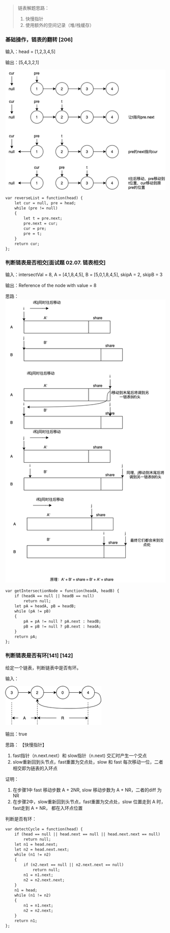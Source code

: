 > 链表解题思路：
> 1. 快慢指针
> 2. 使用额外的空间记录（堆/栈缓存）


### 基础操作，链表的翻转 [206]
输入：head = [1,2,3,4,5]

输出：[5,4,3,2,1]

![image](https://github.com/zhangcaiqian/algorithm-practice/blob/master/Assets/reverseLink.png)

```
var reverseList = function(head) {
    let cur = null, pre = head;
    while (pre != null)
    {
        let t = pre.next;
        pre.next = cur;
        cur = pre;
        pre = t;
    }
    return cur;
};
```

### 判断链表是否相交[面试题 02.07. 链表相交]
输入：intersectVal = 8, A = [4,1,8,4,5], B = [5,0,1,8,4,5], skipA = 2, skipB = 3

输出：Reference of the node with value = 8

思路：
![image](https://github.com/zhangcaiqian/algorithm-practice/blob/master/Assets/linkIntersection.png)

```
var getIntersectionNode = function(headA, headB) {
    if (headA == null || headB == null)
        return null;
    let pA = headA, pB = headB;
    while (pA != pB)
    {
        pA = pA != null ? pA.next : headB;
        pB = pB != null ? pB.next : headA; 
    }
    return pA;
};
```

### 判断链表是否有环[141] [142]
给定一个链表，判断链表中是否有环。

输入：

![image](https://github.com/zhangcaiqian/algorithm-practice/blob/master/Assets/ring.png)


输出：true

思路： 【快慢指针】

1. fast指针（n.next.next）和 slow指针（n.next) 交汇时产生一个交点
2. slow重新回到头节点，fast重置为交点处，slow 和 fast 每次移动一位，二者相交即为链表的入环点

证明：
1. 在步骤1中 fast 移动步数 A + 2NR, slow 移动步数为 A + NR，二者的diff 为 NR
2. 在步骤2中，slow重新回到头节点，fast重置为交点处，slow 位置走到 A 时， fast走到 A + NR， 都在入环点位置


判断是否有环：
```
var detectCycle = function(head) {
    if (head == null || head.next == null || head.next.next == null)
        return null;
    let n1 = head.next;
    let n2 = head.next.next;
    while (n1 != n2)
    {
        if (n2.next == null || n2.next.next == null)
            return null;
        n1 = n1.next;
        n2 = n2.next.next;
    }
    n1 = head;
    while (n1 != n2)
    {
        n1 = n1.next;
        n2 = n2.next;
    }
    return n1;
};
```
